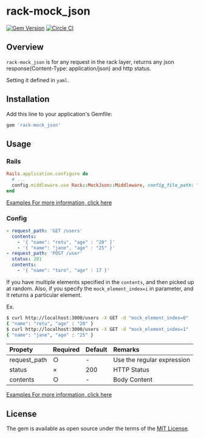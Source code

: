 rack-mock_json
====================
[![Gem Version](https://badge.fury.io/rb/rack-mock_json.svg)](http://badge.fury.io/rb/rack-mock_json)
[![Circle CI](https://circleci.com/gh/fukuiretu/rack-mock_json.svg?style=svg)](https://circleci.com/gh/fukuiretu/rack-mock_json)


## Overview
`rack-mock_json` is for any request in the rack layer, returns any json response(Content-Type: application/json) and http status.

Setting it defined in `yaml`.



## Installation

Add this line to your application's Gemfile:

```ruby
gem 'rack-mock_json'
```



## Usage

### Rails

```ruby
Rails.application.configure do
  # ...
  config.middleware.use Rack::MockJson::Middleware, config_file_path: "#{config.root}/config/mock_json.yml"
end

```

[Examples For more information, click here](example/rails-example/config/environments/development.rb)

### Config

```yaml
- request_path: 'GET /users'
  contents:
    - '{ "name": "retu", "age" : "20" }'
    - '{ "name": "jane", "age" : "25" }'
- request_path: 'POST /user'
  status: 201
  contents:
    - '{ "name": "taro", "age" : 17 }'
```

If you have multiple elements specified in the `contents`, and then picked up at random. Also, if you specify the `mock_element_index=i` in parameter, and it returns a particular element.

Ex.

```sh
$ curl http://localhost:3000/users -X GET -d "mock_element_index=0"
{ "name": "retu", "age" : "20" }
$ curl http://localhost:3000/users -X GET -d "mock_element_index=1"
{ "name": "jane", "age" : "25" }
```

| Propety        | Required     | Default     | Remarks            |
| :------------- | :------------| :-----------| :------------------|
| request_path   | ○            | -           | Use the regular expression |
| status         | ×            | 200         | HTTP Status |
| contents       | ○            | -           | Body Content |

[Examples For more information, click here](example/rails-example/config/mock_json.yml)



## License

The gem is available as open source under the terms of the [MIT License](http://opensource.org/licenses/MIT).
